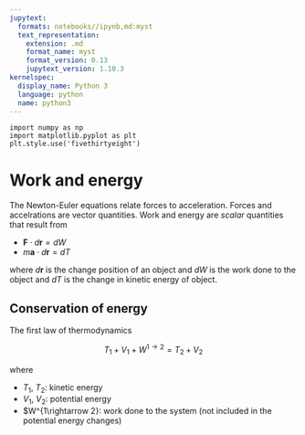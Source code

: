 ```yaml
---
jupytext:
  formats: notebooks//ipynb,md:myst
  text_representation:
    extension: .md
    format_name: myst
    format_version: 0.13
    jupytext_version: 1.10.3
kernelspec:
  display_name: Python 3
  language: python
  name: python3
---
```


```{code-cell} ipython3 tags = ['hide-cell']
import numpy as np
import matplotlib.pyplot as plt
plt.style.use('fivethirtyeight')
```

# Work and energy

The Newton-Euler equations relate forces to acceleration. Forces and
accelrations are vector quantities. Work and energy are _scalar_
quantities that result from 

- $\mathbf{F} \cdot d \mathbf{r} = dW$
- $m \mathbf{a} \cdot d \mathbf{r} = dT$

where $d \mathbf{r}$ is the change position of an object and $dW$ is the
work done to the object and $dT$ is the change in kinetic energy of
object. 

## Conservation of energy

The first law of thermodynamics 

$$T_1 + V_1 + W^{1\rightarrow 2} = T_2 + V_2$$

where 

- $T_1,~T_2$: kinetic energy
- $V_1,~V_2$: potential energy
- $W^{1\rightarrow 2}: work done to the system (not included in the
  potential energy changes)
